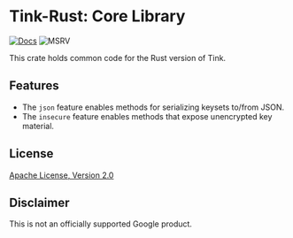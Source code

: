 # Tink-Rust: Core Library

[![Docs](https://img.shields.io/badge/docs-rust-brightgreen?style=for-the-badge)](https://docs.rs/tink-core)
![MSRV](https://img.shields.io/badge/rustc-1.49+-yellow?style=for-the-badge)

This crate holds common code for the Rust version of Tink.

## Features

- The `json` feature enables methods for serializing keysets to/from JSON.
- The `insecure` feature enables methods that expose unencrypted key material.

## License

[Apache License, Version 2.0](http://www.apache.org/licenses/LICENSE-2.0)

## Disclaimer

This is not an officially supported Google product.
